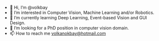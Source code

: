 - 👋 Hi, I’m @volkbay
- 👀 I’m interested in Computer Vision, Machine Learning and/or Robotics.
- 🌱 I’m currently learning Deep Learning, Event-based Vision and GUI Design.
- 💞️ I’m looking for a PhD position in computer vision domain.
- 📫 How to reach me volkanokbay@hotmail.com

<!---
volkbay/volkbay is a ✨ special ✨ repository because its `README.md` (this file) appears on your GitHub profile.
You can click the Preview link to take a look at your changes.
--->
